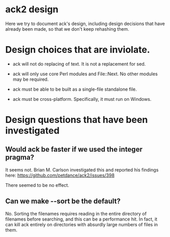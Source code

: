 # ack2 design

Here we try to document ack's design, including design decisions
that have already been made, so that we don't keep rehashing them.

# Design choices that are inviolate.

* ack will not do replacing of text.  It is not a replacement for sed.

* ack will only use core Perl modules and File::Next.  No other modules may be required.

* ack must be able to be built as a single-file standalone file.

* ack must be cross-platform.  Specifically, it must run on Windows.

# Design questions that have been investigated

## Would ack be faster if we used the integer pragma?

It seems not.  Brian M. Carlson investigated this and reported his
findings here: https://github.com/petdance/ack2/issues/398

There seemed to be no effect.

## Can we make --sort be the default?

No.  Sorting the filenames requires reading in the entire directory
of filenames before searching, and this can be a performance hit.
In fact, it can kill ack entirely on directories with absurdly large
numbers of files in them.
